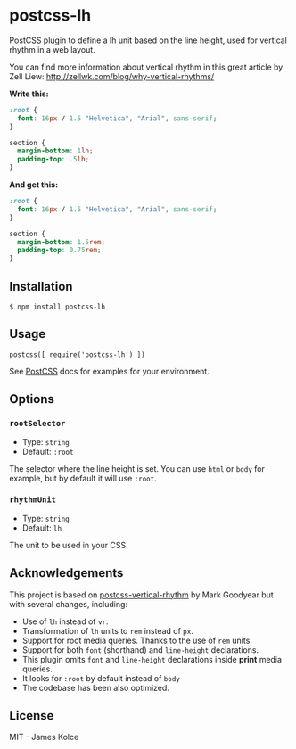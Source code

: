 # postcss-lh

PostCSS plugin to define a lh unit based on the line height, used for vertical rhythm in a web layout.

You can find more information about vertical rhythm in this great article by Zell Liew: http://zellwk.com/blog/why-vertical-rhythms/

**Write this:**

```css
:root {
  font: 16px / 1.5 "Helvetica", "Arial", sans-serif;
}

section {
  margin-bottom: 1lh;
  padding-top: .5lh;
}
```

**And get this:**

```css
:root {
  font: 16px / 1.5 "Helvetica", "Arial", sans-serif;
}

section {
  margin-bottom: 1.5rem;
  padding-top: 0.75rem;
}
```

## Installation

`$ npm install postcss-lh`

## Usage

```JS
postcss([ require('postcss-lh') ])
```

See [PostCSS](https://github.com/postcss/postcss) docs for examples for your environment.

## Options

### `rootSelector`

- Type: `string`
- Default: `:root`

The selector where the line height is set. You can use `html` or `body` for example, but by default
it will use `:root`.

### `rhythmUnit`

- Type: `string`
- Default: `lh`

The unit to be used in your CSS.

## Acknowledgements

This project is based on [postcss-vertical-rhythm](https://github.com/markgoodyear/postcss-vertical-rhythm) by Mark Goodyear but
with several changes, including:

- Use of `lh` instead of `vr`.
- Transformation of `lh` units to `rem` instead of `px`.
- Support for root media queries. Thanks to the use of `rem` units.
- Support for both `font` (shorthand) and `line-height` declarations.
- This plugin omits `font` and `line-height` declarations inside **print** media queries.
- It looks for `:root` by default instead of `body`
- The codebase has been also optimized.

## License

MIT - James Kolce
